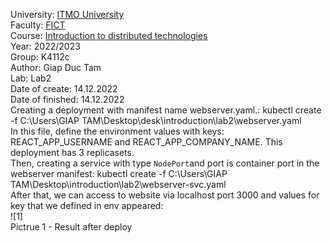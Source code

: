 University: [ITMO University](https://itmo.ru/ru/)<br>
Faculty: [FICT](https://fict.itmo.ru)<br>
Course: [Introduction to distributed technologies](https://github.com/itmo-ict-faculty/introduction-to-distributed-technologies)<br>
Year: 2022/2023<br>
Group: K4112c<br>
Author: Giap Duc Tam<br>
Lab: Lab2<br>
Date of create: 14.12.2022<br>
Date of finished: 14.12.2022<br>
Creating a deployment with manifest name webserver.yaml.: kubectl create -f C:\Users\GIAP TAM\Desktop\desk\introduction\lab2\webserver.yaml<br>
In this file, define the environment values with keys: REACT_APP_USERNAME and REACT_APP_COMPANY_NAME. This deployment has 3 replicasets. <br>
Then, creating a service with type `NodePort`and port is container port in the webserver manifest: kubectl create -f C:\Users\GIAP TAM\Desktop\introduction\lab2\webserver-svc.yaml<br>
After that, we can access to website via localhost port 3000 and values for key that we defined in env appeared:<br>
![1]<br>
Pictrue 1 - Result after deploy
